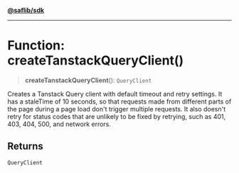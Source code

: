 [**@saflib/sdk**](../../../index.md)

---

# Function: createTanstackQueryClient()

> **createTanstackQueryClient**(): `QueryClient`

Creates a Tanstack Query client with default timeout and retry settings. It has a staleTime of 10 seconds, so that requests made from different parts of the page during a page load don't trigger multiple requests. It also doesn't retry for status codes that are unlikely to be fixed by retrying, such as 401, 403, 404, 500, and network errors.

## Returns

`QueryClient`
